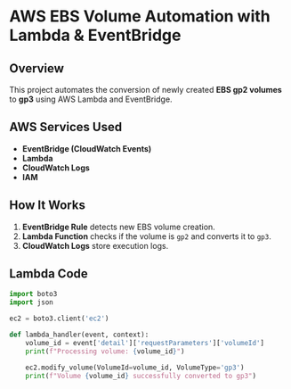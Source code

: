 # AWS EBS Volume Automation with Lambda & EventBridge

## Overview
This project automates the conversion of newly created **EBS gp2 volumes** to **gp3** using AWS Lambda and EventBridge.

## AWS Services Used
- **EventBridge (CloudWatch Events)**
- **Lambda**
- **CloudWatch Logs**
- **IAM**

## How It Works
1. **EventBridge Rule** detects new EBS volume creation.
2. **Lambda Function** checks if the volume is `gp2` and converts it to `gp3`.
3. **CloudWatch Logs** store execution logs.

## Lambda Code
```python
import boto3
import json

ec2 = boto3.client('ec2')

def lambda_handler(event, context):
    volume_id = event['detail']['requestParameters']['volumeId']
    print(f"Processing volume: {volume_id}")

    ec2.modify_volume(VolumeId=volume_id, VolumeType='gp3')
    print(f"Volume {volume_id} successfully converted to gp3")

